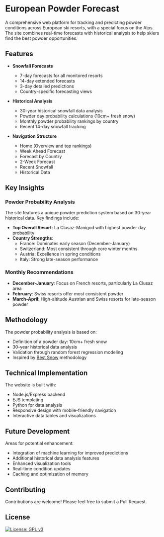 # European Powder Forecast

A comprehensive web platform for tracking and predicting powder conditions across European ski resorts, with a special focus on the Alps. The site combines real-time forecasts with historical analysis to help skiers find the best powder opportunities.

## Features

- **Snowfall Forecasts**
  - 7-day forecasts for all monitored resorts
  - 14-day extended forecasts
  - 3-day detailed predictions
  - Country-specific forecasting views

- **Historical Analysis**
  - 30-year historical snowfall data analysis
  - Powder day probability calculations (10cm+ fresh snow)
  - Monthly powder probability rankings by country
  - Recent 14-day snowfall tracking

- **Navigation Structure**
  - Home (Overview and top rankings)
  - Week Ahead Forecast
  - Forecast by Country
  - 2-Week Forecast
  - Recent Snowfall
  - Historical Data

## Key Insights

### Powder Probability Analysis
The site features a unique powder prediction system based on 30-year historical data. Key findings include:

- **Top Overall Resort**: La Clusaz-Manigod with highest powder day probability
- **Country Strengths**:
  - France: Dominates early season (December-January)
  - Switzerland: Most consistent through core winter months
  - Austria: Excellence in spring conditions
  - Italy: Strong late-season performance

### Monthly Recommendations

- **December-January**: Focus on French resorts, particularly La Clusaz area
- **February**: Swiss resorts offer most consistent powder
- **March-April**: High-altitude Austrian and Swiss resorts for late-season powder

## Methodology

The powder probability analysis is based on:
- Definition of a powder day: 10cm+ fresh snow
- 30-year historical data analysis
- Validation through random forest regression modeling
- Inspired by [Best Snow](https://bestsnow.net/pwdrpct.htm) methodology

## Technical Implementation

The website is built with:
- Node.js/Express backend
- EJS templating
- Python for data analysis
- Responsive design with mobile-friendly navigation
- Interactive data tables and visualizations

## Future Development

Areas for potential enhancement:
- Integration of machine learning for improved predictions
- Additional historical data analysis features
- Enhanced visualization tools
- Real-time condition updates
- Caching and optimization of memory

## Contributing

Contributions are welcome! Please feel free to submit a Pull Request.

## License

[![License: GPL v3](https://img.shields.io/badge/License-GPLv3-blue.svg)](https://www.gnu.org/licenses/gpl-3.0)